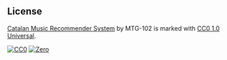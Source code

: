 ## License

[Catalan Music Recommender System](https://github.com/martiarmengol/MTG-102) by MTG-102 is marked with [CC0 1.0 Universal](https://creativecommons.org/publicdomain/zero/1.0/?ref=chooser-v1).

[![CC0](https://mirrors.creativecommons.org/presskit/icons/cc.svg)](https://creativecommons.org/publicdomain/zero/1.0/?ref=chooser-v1)
[![Zero](https://mirrors.creativecommons.org/presskit/icons/zero.svg)](https://creativecommons.org/publicdomain/zero/1.0/?ref=chooser-v1)
